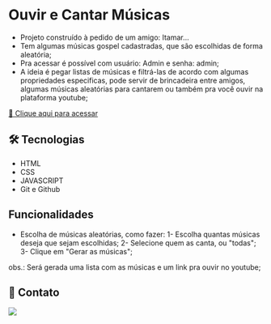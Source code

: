 # Ouvir e Cantar Músicas 

- Projeto construído à pedido de um amigo: Itamar...
- Tem algumas músicas gospel cadastradas, que são escolhidas de forma aleatória;
- Pra acessar é possível com usuário: Admin e senha: admin;
- A ideia é pegar listas de músicas e filtrá-las de acordo com algumas propriedades especificas, pode servir de brincadeira entre amigos, algumas músicas aleatórias para cantarem ou também pra você ouvir na plataforma youtube;


[🔗 Clique aqui para acessar](https://wevessonmadson.github.io/ouvirecantarmusicas/)


## 🛠 Tecnologias

- HTML
- CSS
- JAVASCRIPT
- Git e Github

## Funcionalidades

- Escolha de músicas aleatórias, como fazer:
1- Escolha quantas músicas deseja que sejam escolhidas;
2- Selecione quem as canta, ou "todas";
3- Clique em "Gerar as músicas";

obs.: Será gerada uma lista com as músicas e um link pra ouvir no youtube;

## 💛 Contato

<a href="https://www.linkedin.com/in/wevesson-madson-9a5a4615a/"><img src="https://img.shields.io/badge/LinkedIn-0077B5?style=for-the-badge&logo=linkedin&logoColor=white" /></a>

